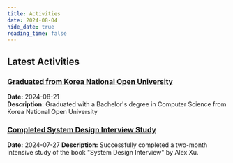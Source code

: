 ```yaml
---
title: Activities
date: 2024-08-04
hide_date: true
reading_time: false
---
```

## Latest Activities

### [Graduated from Korea National Open University](#)
**Date:** 2024-08-21  
**Description:** Graduated with a Bachelor's degree in Computer Science from Korea National Open University

### [Completed System Design Interview Study](#)
**Date:** 2024-07-27 
**Description:** Successfully completed a two-month intensive study of the book "System Design Interview" by Alex Xu.


